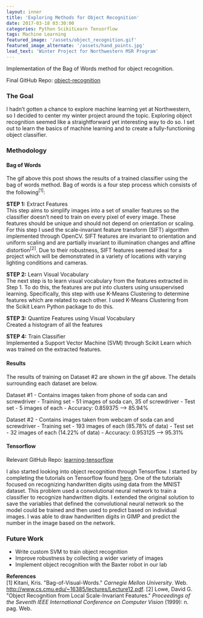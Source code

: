 ```yaml
---
layout: inner
title: 'Exploring Methods for Object Recognition'
date: 2017-03-18 03:30:00
categories: Python ScikitLearn Tensorflow
tags: Machine Learning
featured_image: '/assets/object_recognition.gif'
featured_image_alternate: '/assets/hand_points.jpg'
lead_text: 'Winter Project for Northwestern MSR Program'
---
```


Implementation of the Bag of Words method for object recognition.

Final GitHub Repo: [object-recognition](https://github.com/apollack11/object-recognition)  

### The Goal
I hadn’t gotten a chance to explore machine learning yet at Northwestern, so I decided to center my winter project around the topic. Exploring object recognition seemed like a straightforward yet interesting way to do so. I set out to learn the basics of machine learning and to create a fully-functioning object classifier.  

### Methodology  

#### Bag of Words
The gif above this post shows the results of a trained classifier using the bag of words method. Bag of words is a four step process which consists of the following<sup>[1]</sup>:

**STEP 1:** Extract Features  
This step aims to simplify images into a set of smaller features so the classifier doesn’t need to train on every pixel of every image. These features should be unique and should not depend on orientation or scaling. For this step I used the scale-invariant feature transform (SIFT) algorithm implemented through OpenCV. SIFT features are invariant to orientation and uniform scaling and are partially invariant to illumination changes and affine distortion<sup>[2]</sup>. Due to their robustness, SIFT features seemed ideal for a project which will be demonstrated in a variety of locations with varying lighting conditions and cameras.

**STEP 2:** Learn Visual Vocabulary  
The next step is to learn visual vocabulary from the features extracted in Step 1. To do this, the features are put into clusters using unsupervised learning. Specifically, this step with use K-Means Clustering to determine features which are related to each other. I used K-Means Clustering from the Scikit Learn Python package to do this.

**STEP 3:** Quantize Features using Visual Vocabulary  
Created a histogram of all the features  

**STEP 4:** Train Classifier  
Implemented a Support Vector Machine (SVM) through Scikit Learn which was trained on the extracted features.

#### Results  
The results of training on Dataset #2 are shown in the gif above. The details surrounding each dataset are below.    

Dataset #1
    - Contains images taken from phone of soda can and screwdriver
    - Training set
        - 51 images of soda can, 35 of screwdriver
    - Test set
        - 5 images of each
    - Accuracy: 0.859375 —> 85.94%

Dataset #2
    - Contains images taken from webcam of soda can and screwdriver
    - Training set
        - 193 images of each (85.78% of data)
    - Test set
        - 32 images of each (14.22% of data)
    - Accuracy: 0.953125 —> 95.31%

#### Tensorflow  
Relevant GitHub Repo:
[learning-tensorflow](https://github.com/apollack11/learning-tensorflow)

I also started looking into object recognition through Tensorflow. I started by completing the tutorials on Tensorflow found [here](https://www.tensorflow.org/tutorials/deep_cnn). One of the tutorials focused on recognizing handwritten digits using data from the MNIST dataset. This problem used a convolutional neural network to train a classifier to recognize handwritten digits. I extended the original solution to save the variables that defined the convolutional neural network so the model could be trained and then used to predict based on individual images. I was able to draw handwritten digits in GIMP and predict the number in the image based on the network. <!-- Below is an example image with prediction. -->  

### Future Work  
- Write custom SVM to train object recognition
- Improve robustness by collecting a wider variety of images
- Implement object recognition with the Baxter robot in our lab


**References**  
[1] Kitani, Kris. "Bag-of-Visual-Words." _Carnegie Mellon University_. Web. <http://www.cs.cmu.edu/~16385/lectures/Lecture12.pdf>.
[2] Lowe, David G. "Object Recognition from Local Scale-Invariant Features." _Proceedings of the Seventh IEEE International Conference on Computer Vision_ (1999): n. pag. Web.
